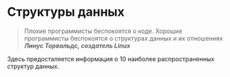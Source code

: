 # Структуры данных
>Плохие программисты беспокоятся о коде.
>Хорошие программисты беспокоятся о структурах данных и их отношениях
>***Линус Торвальдс, создатель Linux***

Здесь предосталяется информация о 10 наиболее распространенных структур данных.

